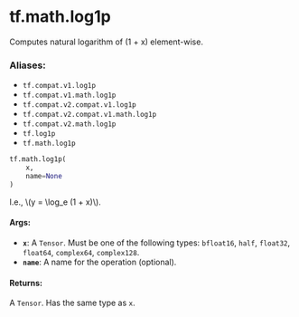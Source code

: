 <div itemscope itemtype="http://developers.google.com/ReferenceObject">
<meta itemprop="name" content="tf.math.log1p" />
<meta itemprop="path" content="Stable" />
</div>

# tf.math.log1p

Computes natural logarithm of (1 + x) element-wise.

### Aliases:

* `tf.compat.v1.log1p`
* `tf.compat.v1.math.log1p`
* `tf.compat.v2.compat.v1.log1p`
* `tf.compat.v2.compat.v1.math.log1p`
* `tf.compat.v2.math.log1p`
* `tf.log1p`
* `tf.math.log1p`

``` python
tf.math.log1p(
    x,
    name=None
)
```

<!-- Placeholder for "Used in" -->

I.e., \\(y = \log_e (1 + x)\\).

#### Args:


* <b>`x`</b>: A `Tensor`. Must be one of the following types: `bfloat16`, `half`, `float32`, `float64`, `complex64`, `complex128`.
* <b>`name`</b>: A name for the operation (optional).


#### Returns:

A `Tensor`. Has the same type as `x`.
